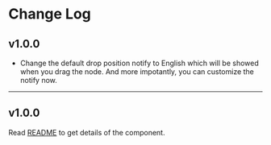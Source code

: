 # Change Log
## v1.0.0
- Change the default drop position notify to English which will be showed when you drag the node. And more impotantly, you can customize the notify now.

-----
## v1.0.0
Read <a href="./README.en-gb.md">README</a> to get details of the component.
